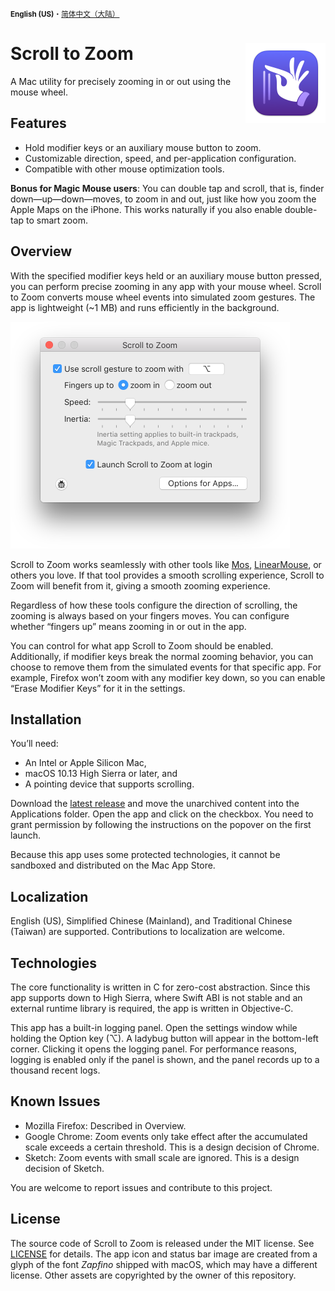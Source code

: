 <small>**English (US)**・[简体中文（大陆）](README.zh_CN.md)</small>

# <img src="ScrollToZoom/Assets.xcassets/AppIcon.appiconset/AppIcon.128@2x.png" width="128" align="right"> Scroll to Zoom

A Mac utility for precisely zooming in or out using the mouse wheel.

## Features

- Hold modifier keys or an auxiliary mouse button to zoom.
- Customizable direction, speed, and per-application configuration.
- Compatible with other mouse optimization tools.

**Bonus for Magic Mouse users**: You can double tap and scroll, that is, finder down—up—down—moves, to zoom in and out, just like how you zoom the Apple Maps on the iPhone. This works naturally if you also enable double-tap to smart zoom.

## Overview

With the specified modifier keys held or an auxiliary mouse button pressed, you can perform precise zooming in any app with your mouse wheel. Scroll to Zoom converts mouse wheel events into simulated zoom gestures. The app is lightweight (~1 MB) and runs efficiently in the background.

<img src="images/window.png" width="447" title="Screenshot of the main window">

Scroll to Zoom works seamlessly with other tools like [Mos](https://github.com/Caldis/Mos), [LinearMouse](https://github.com/linearmouse/linearmouse), or others you love. If that tool provides a smooth scrolling experience, Scroll to Zoom will benefit from it, giving a smooth zooming experience.

Regardless of how these tools configure the direction of scrolling, the zooming is always based on your fingers moves. You can configure whether “fingers up” means zooming in or out in the app.

You can control for what app Scroll to Zoom should be enabled. Additionally, if modifier keys break the normal zooming behavior, you can choose to remove them from the simulated events for that specific app. For example, Firefox won’t zoom with any modifier key down, so you can enable “Erase Modifier Keys” for it in the settings.

## Installation

You’ll need:
- An Intel or Apple Silicon Mac,
- macOS 10.13 High Sierra or later, and
- A pointing device that supports scrolling.

Download the [latest release](https://github.com/alphaArgon/ScrollToZoom/releases) and move the unarchived content into the Applications folder. Open the app and click on the checkbox. You need to grant permission by following the instructions on the popover on the first launch.

Because this app uses some protected technologies, it cannot be sandboxed and distributed on the Mac App Store.

## Localization

English (US), Simplified Chinese (Mainland), and Traditional Chinese (Taiwan) are supported. Contributions to localization are welcome.

## Technologies

The core functionality is written in C for zero-cost abstraction. Since this app supports down to High Sierra, where Swift ABI is not stable and an external runtime library is required, the app is written in Objective-C.

This app has a built-in logging panel. Open the settings window while holding the Option key (⌥). A ladybug button will appear in the bottom-left corner. Clicking it opens the logging panel. For performance reasons, logging is enabled only if the panel is shown, and the panel records up to a thousand recent logs.

## Known Issues

- Mozilla Firefox: Described in Overview.
- Google Chrome: Zoom events only take effect after the accumulated scale exceeds a certain threshold. This is a design decision of Chrome.
- Sketch: Zoom events with small scale are ignored. This is a design decision of Sketch.

You are welcome to report issues and contribute to this project.

## License

The source code of Scroll to Zoom is released under the MIT license. See [LICENSE](LICENSE) for details. The app icon and status bar image are created from a glyph of the font *Zapfino* shipped with macOS, which may have a different license. Other assets are copyrighted by the owner of this repository.
